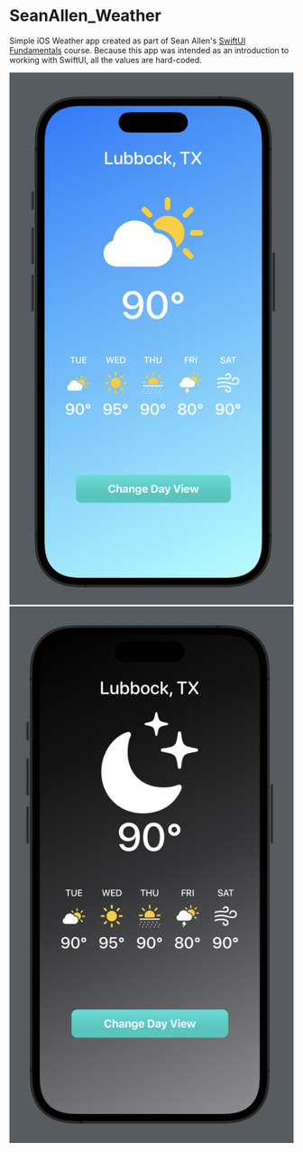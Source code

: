 # SeanAllen_Weather
Simple iOS Weather app created as part of Sean Allen's [SwiftUI Fundamentals](https://seanallen.teachable.com/p/swiftui-fundamentals) course. Because this app was intended as an introduction to working with SwiftUI, all the values are hard-coded.

![Alt text](day.png?raw=true "Daytime")
![Alt text](night.png?raw=true "Nighttime")
